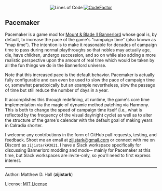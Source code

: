 <p align="center">
	<img src="https://tokei.rs/b1/github/zijistark/Pacemaker?category=code" alt="Lines of Code"/>
	<a href="https://www.codefactor.io/repository/github/zijistark/pacemaker"><img src="https://www.codefactor.io/repository/github/zijistark/pacemaker/badge" alt="CodeFactor"/></a>
</p>

## Pacemaker

Pacemaker is a game mod for [Mount &amp; Blade II Bannerlord](https://www.taleworlds.com/en/Games/Bannerlord) whose goal is, by default, to increase the pace of the game's "campaign time" (also known as "map time"). The intention is to make it reasonable for decades of campaign time to pass during normal playthroughs so that nobles may actually age, die, have children, undergo succession, and so on while also adding a more realistic perspective upon the amount of real time which would be taken by all the fun things we do in the Bannerlord universe.

Note that this increased pace is the default behavior. Pacemaker is actually fully configurable and can even be used to slow the pace of campaign time or, somewhat paradoxically but an example nevertheless, slow the passage of time but still reduce the number of days in a year.

It accomplishes this through redefining, at runtime, the game's core time implementation via the magic of dynamic method patching via Harmony. This is both to change the speed of campaign time itself (i.e., what is reflected by the frequency of the visual day/night cycle) as well as to alter the structure of the game's calendar with the default goal of making years in Calradia shorter.

I welcome any contributions in the form of GitHub pull requests, testing, and feedback. Shoot me an email at zijistark@gmail.com or connect with me on Discord as `zijistark#3021`. I have a Slack workspace specifically for discussing Bannerlord modding and mods-- mainly for Pacemaker at this time, but Slack workspaces are invite-only, so you'll need to first express interest.

---

Author: Matthew D. Hall (**zijistark**)

License: [MIT License](LICENSE)
